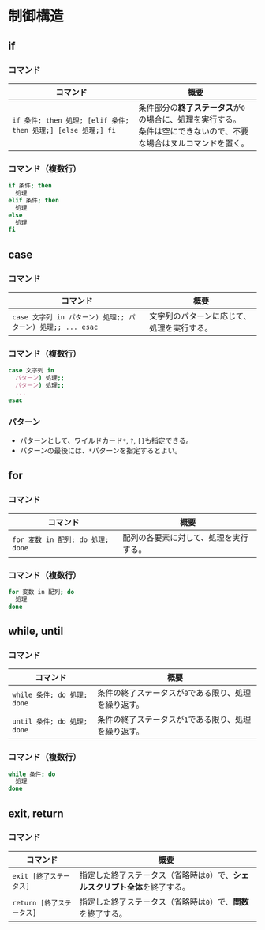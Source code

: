 # 制御構造

## if

### コマンド

| コマンド                                                     | 概要                                                         |
| ------------------------------------------------------------ | ------------------------------------------------------------ |
| `if 条件; then 処理; [elif 条件; then 処理;] [else 処理;] fi` | 条件部分の**終了ステータス**が`0`の場合に、処理を実行する。<br />条件は空にできないので、不要な場合はヌルコマンドを置く。 |

### コマンド（複数行）

```bash
if 条件; then 
  処理
elif 条件; then
  処理
else
  処理
fi
```

## case

### コマンド

| コマンド                                                    | 概要                                       |
| ----------------------------------------------------------- | ------------------------------------------ |
| `case 文字列 in パターン) 処理;; パターン) 処理;; ... esac` | 文字列のパターンに応じて、処理を実行する。 |

### コマンド（複数行）

```bash
case 文字列 in
  パターン) 処理;;
  パターン) 処理;;
  ...
esac
```

### パターン

- パターンとして、ワイルドカード`*`, `?`, `[]`も指定できる。
- パターンの最後には、`*`パターンを指定するとよい。

## for

### コマンド

| コマンド                          | 概要                                   |
| --------------------------------- | -------------------------------------- |
| `for 変数 in 配列; do 処理; done` | 配列の各要素に対して、処理を実行する。 |

### コマンド（複数行）

```bash
for 変数 in 配列; do 
  処理
done
```

## while, until

### コマンド

| コマンド                    | 概要                                                  |
| --------------------------- | ----------------------------------------------------- |
| `while 条件; do 処理; done` | 条件の終了ステータスが`0`である限り、処理を繰り返す。 |
| `until 条件; do 処理; done` | 条件の終了ステータスが`1`である限り、処理を繰り返す。 |

### コマンド（複数行）

```bash
while 条件; do 
  処理
done
```

## exit, return

### コマンド

| コマンド                  | 概要                                                         |
| ------------------------- | ------------------------------------------------------------ |
| `exit [終了ステータス]`   | 指定した終了ステータス（省略時は`0`）で、**シェルスクリプト全体**を終了する。 |
| `return [終了ステータス]` | 指定した終了ステータス（省略時は`0`）で、**関数**を終了する。 |
